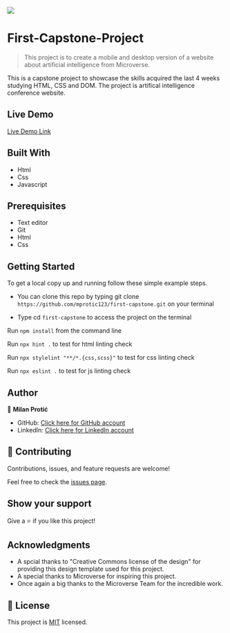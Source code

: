 ![](https://img.shields.io/badge/Microverse-blueviolet)

# First-Capstone-Project

> This project is to create a mobile and desktop version of a website about artificial intelligence from Microverse.

This is a capstone project to showcase the skills acquired the last 4 weeks studying HTML, CSS and DOM. The project is artifical intelligence conference website.

## Live Demo

[Live Demo Link](https://mprotic123.github.io/first-capstone)


## Built With

- Html
- Css
- Javascript

##  Prerequisites

- Text editor
- Git
- Html
- Css

## Getting Started

To get a local copy up and running follow these simple example steps.

- You can clone this repo by typing git clone `https://github.com/mprotic123/first-capstone.git` on your terminal

- Type cd `first-capstone` to access the project on the terminal

Run `npm install` from the command line

Run `npx hint .` to test for html linting check

Run `npx stylelint "**/*.{css,scss}"` to test for css linting check 

Run `npx eslint .` to test for js linting check

## Author

👤 **Milan Protić**

- GitHub: [Click here for GitHub account](https://github.com/mprotic123)
- LinkedIn: [Click here for LinkedIn account](https://www.linkedin.com/in/milan-proti%C4%87-040364213/)


## 🤝 Contributing

Contributions, issues, and feature requests are welcome!

Feel free to check the [issues page](https://github.com/mprotic123/first-capstone-project/issues).

## Show your support

Give a ⭐️ if you like this project!

## Acknowledgments

- A spcial thanks to  "Creative Commons license of the design" for providing this design template used for this project.
- A special thanks to Microverse for inspiring this project. 
- Once again a big thanks to the Microverse Team for the incredible work.

## 📝 License

This project is [MIT](./MIT.md) licensed.
